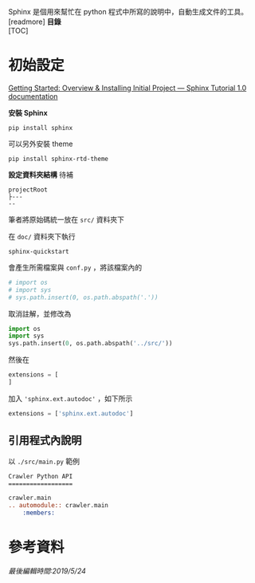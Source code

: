 Sphinx 是個用來幫忙在 python 程式中所寫的說明中，自動生成文件的工具。
[readmore]
**目錄**  
[TOC]
# 初始設定
[Getting Started: Overview & Installing Initial Project — Sphinx Tutorial 1.0 documentation](https://sphinx-tutorial.readthedocs.io/start/)

**安裝 Sphinx**
```shell
pip install sphinx
```

可以另外安裝 theme
```shell
pip install sphinx-rtd-theme
```

**設定資料夾結構**
待補
```
projectRoot
├---
--

```
筆者將原始碼統一放在 `src/` 資料夾下

在 `doc/` 資料夾下執行
```shell
sphinx-quickstart
```
會產生所需檔案與 `conf.py` ，將該檔案內的
```python
# import os
# import sys
# sys.path.insert(0, os.path.abspath('.'))
```
取消註解，並修改為
```python
import os
import sys
sys.path.insert(0, os.path.abspath('../src/'))
```
然後在
```python
extensions = [
]
```
加入 `'sphinx.ext.autodoc'` ，如下所示
```python
extensions = ['sphinx.ext.autodoc']
```
## 引用程式內說明
以 `./src/main.py` 範例
```rst
Crawler Python API
==================

crawler.main
.. automodule:: crawler.main
	:members:
```

# 參考資料


*最後編輯時間:2019/5/24*

<!--tags:
-->
<!--stackedit_data:
eyJoaXN0b3J5IjpbLTQwMDY2MTI5Myw3NTgwMjg5MzUsLTE5Nj
c1MTY5OCwtNjgzMTE0MzcyLDE1NDE2MzI1MTIsLTIxMTg5OTMz
NTEsLTY4MDU5OTgxNCwtMTgyMzAzOTAxN119
-->